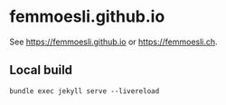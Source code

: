 # femmoesli.github.io

See https://femmoesli.github.io
or https://femmoesli.ch.

## Local build

```
bundle exec jekyll serve --livereload
```